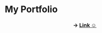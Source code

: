# My Portfolio 

<div align="center">
<!--   <img src="https://avatars.githubusercontent.com/u/67316346?s=400&u=fc202c1c0f023d7c0897664f40d3261c3a61e637&v=4"  style="border-radius: 30%"/> -->
  <h3 align="center">
    → <a href="https://landing-login-page.netlify.app/#" target"_blank">Link ☺️</a>
  </h3>
 </div>
 
